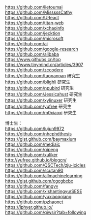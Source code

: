 https://github.com/lietoumai  
https://github.com/MisssssCathy  
https://github.com/UReact  
https://github.com/titan-web  
https://github.com/xchaoinfo  
https://github.com/jecktion  
https://github.com/microsoft  
https://github.com/ai  
https://github.com/google-research  
https://github.com/alibaba  
https://www.githubs.cn/top  
https://www.tinymind.cn/articles/3907  
https://github.com/zccodere  
https://github.com/taopanpan   研究生      
https://github.com/blighli   研究生     
https://github.com/npubird  研究生     
https://github.com/Jessicahust  研究生    
https://github.com/xylinuxer    研究生    
https://github.com/yufree    研究生    
https://github.com/m0xiaoxi    研究生    

博士生：    
https://github.com/lujun9972    
https://github.com/nhcphdthesis   
https://gist.github.com/baymaxium    
https://github.com/mediaic     
https://github.com/qipeng    
https://github.com/xuliker    
http://yufree.github.io/blogcn/    
https://github.com/QSCTech/zju-icicles    
https://github.com/scutan90    
https://github.com/allmachinelearning    
https://gist.github.com/cgcgbcbc    
https://github.com/fangvv    
https://github.com/xishantingyu/SESE   
https://github.com/yuxiaoqqiang     
https://github.com/pzhaonet     
https://iphyer.github.io/   
https://github.com/qiwsir?tab=following    
